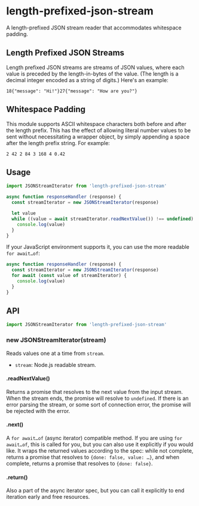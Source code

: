 # length-prefixed-json-stream

A length-prefixed JSON stream reader that accommodates whitespace padding.

## Length Prefixed JSON Streams

Length prefixed JSON streams are streams of JSON values, where each value is preceded by the length-in-bytes of the value. (The length is a decimal integer encoded as a string of digits.) Here's an example:

```
18{"message": "Hi!"}27{"message": "How are you?"}
```

## Whitespace Padding

This module supports ASCII whitespace characters both before and after the length prefix. This has the effect of allowing literal number values to be sent without necessitating a wrapper object, by simply appending a space after the length prefix string. For example:

```
2 42 2 84 3 168 4 0.42
```

## Usage

```javascript
import JSONStreamIterator from 'length-prefixed-json-stream'

async function responseHandler (response) {
  const streamIterator = new JSONStreamIterator(response)

  let value
  while ((value = await streamIterator.readNextValue()) !== undefined) {
    console.log(value)
  }
}
```

If your JavaScript environment supports it, you can use the more readable `for await…of`:

```javascript
async function responseHandler (response) {
  const streamIterator = new JSONStreamIterator(response)
  for await (const value of streamIterator) {
    console.log(value)
  }
}
```

## API

```javascript
import JSONStreamIterator from 'length-prefixed-json-stream'
```

### new JSONStreamIterator(stream)

Reads values one at a time from `stream`.

  - `stream`: Node.js readable stream.

#### .readNextValue()

Returns a promise that resolves to the next value from the input stream. When the stream ends, the promise will resolve to `undefined`. If there is an error parsing the stream, or some sort of connection error, the promise will be rejected with the error.

#### .next()

A `for await…of` (async iterator) compatible method. If you are using `for await…of`, this is called for you, but you can also use it explicitly if you would like. It wraps the returned values according to the spec: while not complete, returns a promise that resolves to `{done: false, value: …}`, and when complete, returns a promise that resolves to `{done: false}`.

#### .return()

Also a part of the async iterator spec, but you can call it explicitly to end iteration early and free resources.
